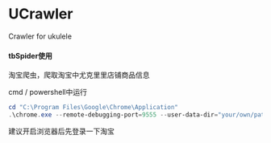 # UCrawler
Crawler for ukulele

#### tbSpider使用

淘宝爬虫，爬取淘宝中尤克里里店铺商品信息

cmd / powershell中运行

```powershell
cd "C:\Program Files\Google\Chrome\Application"
.\chrome.exe --remote-debugging-port=9555 --user-data-dir="your/own/path"
```

建议开启浏览器后先登录一下淘宝
